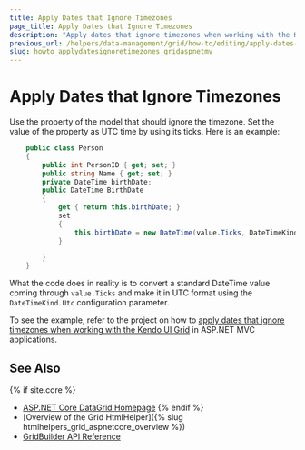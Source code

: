 ```yaml
---
title: Apply Dates that Ignore Timezones
page_title: Apply Dates that Ignore Timezones
description: "Apply dates that ignore timezones when working with the Kendo UI Grid in ASP.NET MVC applications."
previous_url: /helpers/data-management/grid/how-to/editing/apply-dates-that-ignore-timezones
slug: howto_applydatesignoretimezones_gridaspnetmv
---
```


# Apply Dates that Ignore Timezones

Use the property of the model that should ignore the timezone. Set the value of the property as UTC time by using its ticks. Here is an example:

```C#
    public class Person
    {
        public int PersonID { get; set; }
        public string Name { get; set; }
        private DateTime birthDate;
        public DateTime BirthDate
        {
            get { return this.birthDate; }
            set
            {
                this.birthDate = new DateTime(value.Ticks, DateTimeKind.Utc);
            }

        }
    }
```

What the code does in reality is to convert a standard DateTime value coming through `value.Ticks` and make it in UTC format using the `DateTimeKind.Utc` configuration parameter.

To see the example, refer to the project on how to [apply dates that ignore timezones when working with the Kendo UI Grid](https://github.com/telerik/ui-for-aspnet-mvc-examples/tree/master/Telerik.Examples.Mvc/Telerik.Examples.Mvc/Areas/GridDateIgnoreTimeZones) in ASP.NET MVC applications.

## See Also

{% if site.core %}
* [ASP.NET Core DataGrid Homepage](https://www.telerik.com/aspnet-core-ui/grid)
{% endif %}
* [Overview of the Grid HtmlHelper]({% slug htmlhelpers_grid_aspnetcore_overview %})
* [GridBuilder API Reference](https://docs.telerik.com/aspnet-mvc/api/kendo.mvc.ui.fluent/gridbuilder)
